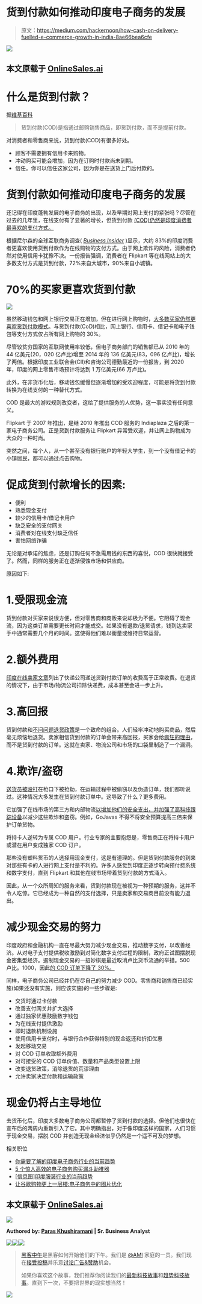 # 货到付款如何推动印度电子商务的发展

> 原文：<https://medium.com/hackernoon/how-cash-on-delivery-fuelled-e-commerce-growth-in-india-8ae66bea6cfe>

![](img/f23d9e09d4c995bbd6c13662e1b075aa.png)

## 本文原载于 [OnlineSales.ai](https://onlinesales.ai/blog/how-cash-on-delivery-fuelled-ecommerce-growth-in-india/)

# 什么是货到付款？

据[维基百科](https://en.wikipedia.org/wiki/Cash_on_delivery)

> 货到付款(COD)是指通过邮购销售商品，即货到付款，而不是提前付款。

对消费者和零售商来说，货到付款(COD)有很多好处。

*   顾客不需要拥有信用卡来购物。
*   冲动购买可能会增加，因为在订购时付款尚未到期。
*   信任。你可以信任这家公司，因为你是在送货上门后付款的。

# 货到付款如何推动印度电子商务的发展

还记得在印度蓬勃发展的电子商务的出现，以及早期对网上支付的紧张吗？尽管在过去的几年里，在线支付有了显著的增长，但货到付款 [(COD)仍然是印度消费者最喜欢的支付方式。](https://onlinesales.ai/blog/current-trends-about-indian-e-commerce-industry/?utm_source=how-cash-on-delivery-fuelled-ecommerce-growth-india&utm_medium=blog&utm_campaign=internal-links)

根据尼尔森的全球互联商务调查( [*Business Insider*](http://www.businessinsider.com/cash-on-delivery-remains-the-preferred-method-of-payment-in-india-2016-6?IR=T) )显示，大约 83%的印度消费者更喜欢使用货到付款作为在线购物的支付方式。由于网上欺诈的风险，消费者仍然对使用信用卡犹豫不决。一份报告强调，消费者在 Flipkart 等在线网站上的大多数支付方式是货到付款，72%来自大城市，90%来自小城镇。

# 70%的买家更喜欢货到付款

![](img/364a41164172763b87c0b98811b43de1.png)

虽然移动钱包和网上银行交易正在增加，但在进行网上购物时，[大多数买家仍然更喜欢货到付款模式](https://onlinesales.ai/blog/current-trends-about-indian-e-commerce-industry/)。与货到付款(CoD)相比，网上银行、信用卡、借记卡和电子钱包等支付方式仅占所有网上购物的 30%。

尽管较贫穷国家的互联网使用率较低，但电子商务部门的销售额已从 2010 年的 44 亿美元(20，020 亿卢比)增至 2014 年的 136 亿美元(83，096 亿卢比)，增长了两倍。根据印度工业联合会(CII)和咨询公司德勤最近的一份报告，到 2020 年，印度的网上零售市场预计将达到 1 万亿美元(66 万卢比)。

此外，在非货币化后，移动钱包缓慢但逐渐增加的受欢迎程度，可能是将货到付款转换为在线支付的一种替代方式。

COD 是最大的游戏规则改变者，这给了提供服务的人优势，这一事实没有任何意义。

Flipkart 于 2007 年推出，是继 2010 年推出 COD 服务的 Indiaplaza 之后的第一家电子商务公司。正是货到付款服务让 Flipkart 异常受欢迎，并让网上购物成为大众的一种时尚。

突然之间，每个人，从一个甚至没有银行账户的年轻大学生，到一个没有借记卡的小镇居民，都可以通过点击购物。

# 促成货到付款增长的因素:

*   便利
*   熟悉现金支付
*   较少的信用卡/借记卡用户
*   缺乏安全的支付网关
*   消费者对在线支付缺乏信任
*   害怕网络诈骗

无论是对承诺的焦虑，还是订购任何不急需用钱的东西的喜悦，COD 很快就接受了。然而，同样的服务正在逐渐侵蚀市场和供应商。

原因如下:

# 1.受限现金流

货到付款对买家来说很方便，但对零售商和商贩来说却极为不便。它阻碍了现金流，因为这类订单需要更长时间才能成交。如果没有退款/退货请求，钱到达卖家手中通常需要几个月的时间。这使得他们难以衡量或维持日常运营。

# 2.额外费用

[印度在线卖家文章](http://indianonlineseller.com/2015/11/cod-logistic-service-providers-for-your-ecommerce-business/)列出了快递公司递送货到付款订单的收费高于正常收费。在退货的情况下，由于市场/物流公司扣除快递费，成本甚至会进一步上升。

# 3.高回报

货到付款和[不问问题退货政策](http://indianonlineseller.com/2015/11/return-policies-of-marketplaces-breaking-sellers-back/)是一个致命的组合。人们轻率冲动地购买商品，然后毫无烦恼地退货。卖家相信货到付款的订单会带来高回报，买家会给[疯狂的理由](http://indianonlineseller.com/2015/12/no-genuine-reasons-for-product-returns-on-flipkart-seller-woes-spelt-out/)，而不是货到付款的订单。这就在卖家、物流公司和市场的口袋里制造了一个漏洞。

# 4.欺诈/盗窃

[送货员被殴打](http://indianonlineseller.com/2015/07/delivery-nightmares-or-rules-keeping-ecommerce-firms-away-from-noida-and-up/)在枪口下被抢劫，在运输过程中被偷窃以及伪造订单，我们都听说过。这种情况大多发生在货到付款订单中。这导致了什么？更多费用。

它加强了在线市场的第三方和内部物流[以增加他们的安全支出，并加强了高科技跟踪设备](http://indianonlineseller.com/2015/08/etailers-implement-stricter-checks-to-restrict-customer-order-thefts/)以减少这些欺诈和盗窃。例如，GoJavas 不得不将安全预算提高三倍来保护订单货物。

将持卡人逆转为专属 COD 用户。行业专家的主要抱怨是，零售商正在将持卡用户或潜在用户变成独家 COD 订户。

那些没有塑料货币的人选择用现金支付，这是有道理的。但是货到付款服务的到来对那些有卡的人进行网上支付是不利的。许多人感觉到印度正逐步转向预付费系统和数字支付，直到 Flipkart 和其他在线市场带着货到付款的方式涌入。

因此，从一个众所周知的服务来看，货到付款现在被视为一种预期的服务，这并不令人吃惊。它已经成为一种自然的支付选择，只是卖家和交易商目前没有能力退出。

# 减少现金交易的努力

印度政府和金融机构一直在尽最大努力减少现金交易，推动数字支付，以改善经济。从对电子支付提供税收激励到对简化数字支付过程的限制，政府正试图摆脱现金密集型经济。遏制现金交易的一招妙棋是最近取消卢比货币流通的举措。500 卢比。1000，因此[的 COD 订单下降了 30%。](http://www.dnaindia.com/money/report-demonetization-cash-on-delivery-orders-drop-by-30-2274159)

同样，电子商务公司已经并仍在尽自己的努力减少 COD。零售商和销售商已经实施(如果还没有实施，则应该实施)的一些步骤是:

*   交货时通过卡付款
*   改善支付网关并扩大选择
*   通过独家优惠鼓励数字钱包
*   为在线支付提供激励
*   即时退款机制设施
*   使用信用卡支付时，与银行合作获得特别的现金返还和折扣优惠
*   发起移动交易
*   对 COD 订单收取额外费用
*   对可接受的 COD 订单价值、数量和产品类型设置上限
*   改变退货政策，消除退货的荒谬理由
*   允许卖家决定付款和运输政策

# 现金仍将占主导地位

去货币化后，印度大多数电子商务公司都暂停了货到付款的选择。但他们也很快在宣布后的两周内重新引入了它。其中明确指出，对于像印度这样的国家，人们习惯于现金交易，摆脱 COD 并创造无现金经济似乎仍然是一个遥不可及的梦想。

相关职位

*   [你需要了解的印度电子商务行业的当前趋势](https://onlinesales.ai/blog/current-trends-about-indian-e-commerce-industry/)
*   [5 个惊人高效的电子商务购买漏斗助推器](https://onlinesales.ai/blog/5-amazingly-productive-e-commerce-purchase-funnel-boosters/)
*   [[信息图]印度服装行业的当前趋势](https://onlinesales.ai/blog/infographic-current-trends-indian-apparel-industry/)
*   [让谷歌购物更上一层楼:电子商务中的图片优化](https://onlinesales.ai/blog/google-shopping-ecommerce-image-optimization/)

## 本文原载于 [OnlineSales.ai](https://onlinesales.ai/blog/how-cash-on-delivery-fuelled-ecommerce-growth-in-india/)

![](img/61d589e4113ac18b89343e5e37ab728f.png)

**Authored by:** [**Paras Khushiramani**](mailto:paras.khushiramani@sokrati.com) **| Sr. Business Analyst**

[![](img/50ef4044ecd4e250b5d50f368b775d38.png)](http://bit.ly/HackernoonFB)[![](img/979d9a46439d5aebbdcdca574e21dc81.png)](https://goo.gl/k7XYbx)[![](img/2930ba6bd2c12218fdbbf7e02c8746ff.png)](https://goo.gl/4ofytp)

> [黑客中午](http://bit.ly/Hackernoon)是黑客如何开始他们的下午。我们是 [@AMI](http://bit.ly/atAMIatAMI) 家庭的一员。我们现在[接受投稿](http://bit.ly/hackernoonsubmission)并乐意[讨论广告&赞助](mailto:partners@amipublications.com)机会。
> 
> 如果你喜欢这个故事，我们推荐你阅读我们的[最新科技故事](http://bit.ly/hackernoonlatestt)和[趋势科技故事](https://hackernoon.com/trending)。直到下一次，不要把世界的现实想当然！

![](img/be0ca55ba73a573dce11effb2ee80d56.png)